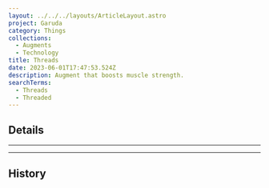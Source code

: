 ```yaml
---
layout: ../../../layouts/ArticleLayout.astro
project: Garuda
category: Things
collections:
  - Augments
  - Technology
title: Threads
date: 2023-06-01T17:47:53.524Z
description: Augment that boosts muscle strength.
searchTerms:
  - Threads
  - Threaded
---
```

## Details

[use double horizontal rule to add a details pane]::
_____
_____

## History